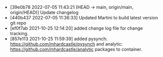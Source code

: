 - [39e0b78 2022-07-05 11:43:21 (HEAD -> main, origin/main, origin/HEAD)] Update changelog
- [440b437 2022-07-05 11:36:33] Updated Martini to build latest version git repo
- [ef0f7ab 2021-10-25 12:14:20]  added change log file for change tracking.
- [857e113 2021-10-25 11:59:39] added pysynch: https://github.com/mhardcastle/pysynch and analytic: https://github.com/mhardcastle/analytic packages to container.
